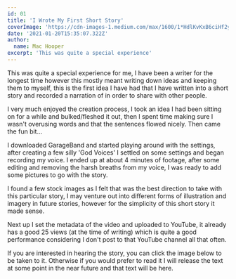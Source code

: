 ```yaml
---
id: 01
title: 'I Wrote My First Short Story'
coverImage: 'https://cdn-images-1.medium.com/max/1600/1*HdlKvKxB6ciHf2y_sxZb7A.png'
date: '2021-01-20T15:35:07.322Z'
author:
  name: Mac Hooper
excerpt: 'This was quite a special experience'
---
```


This was quite a special experience for me, I have been a writer for the longest time however this mostly meant writing down ideas and keeping them to myself, this is the first idea I have had that I have written into a short story and recorded a narration of in order to share with other people.

I very much enjoyed the creation process, I took an idea I had been sitting on for a while and bulked/fleshed it out, then I spent time making sure I wasn't overusing words and that the sentences flowed nicely. Then came the fun bit...

I downloaded GarageBand and started playing around with the settings, after creating a few silly 'God Voices' I settled on some settings and began recording my voice. I ended up at about 4 minutes of footage, after some editing and removing the harsh breaths from my voice, I was ready to add some pictures to go with the story. 

I found a few stock images as I felt that was the best direction to take with this particular story, I may venture out into different forms of illustration and imagery in future stories, however for the simplicity of this short story it made sense.

Next up I set the metadata of the video and uploaded to YouTube, it already has a good 25 views (at the time of writing) which is quite a good performance considering I don't post to that YouTube channel all that often.

If you are interested in hearing the story, you can click the image below to be taken to it. Otherwise if you would prefer to read it I will release the text at some point in the near future and that text will be here.
